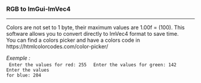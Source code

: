 ### RGB to ImGui-ImVec4

<hr>

<p>Colors are not set to 1 byte, their maximum values are 1.00f = (100). This software allows you to convert directly to ImVec4 format to save time.<br>
You can find a colors picker and have a colors code in https://htmlcolorcodes.com/color-picker/
</p>

<em>Exemple :</em>
<br>
<code>
  Enter the values for red: 255
</code>
<code>
  Enter the values for green: 142
</code>
<code>
  Enter the values for blue: 204
</code>

